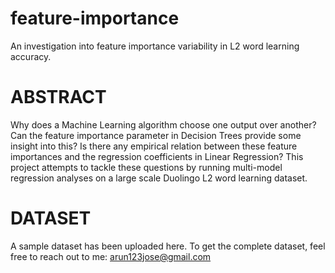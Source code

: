 # feature-importance
An investigation into feature importance variability in L2 word learning accuracy.

# ABSTRACT
Why does a Machine Learning algorithm choose one output over another? 
Can the feature importance parameter in Decision Trees provide some insight into this? 
Is there any empirical relation between these feature importances and the regression coefficients in Linear Regression?
This project attempts to tackle these questions by running multi-model regression analyses
on a large scale Duolingo L2 word learning dataset.

# DATASET
A sample dataset has been uploaded here. To get the complete dataset, feel free to reach out to me: arun123jose@gmail.com
